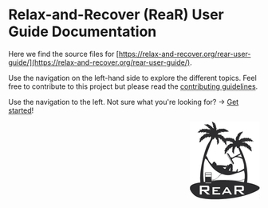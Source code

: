 # Relax-and-Recover (ReaR) User Guide Documentation
Here we find the source files for [https://relax-and-recover.org/rear-user-guide/](https://relax-and-recover.org/rear-user-guide/). 

Use the navigation on the left-hand side to explore the different topics. Feel free to contribute to this project but please read the [contributing guidelines](legal/contributing/index.md).

Use the navigation to the left. Not sure what you're looking for? → [Get started](welcome)!

<div align="right"><img src="img/rear_logo_50.png" alt="ReaR logo"></div>


